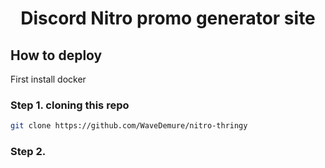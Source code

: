 <h1 align="center">Discord Nitro promo generator site</h1>

## How to deploy

First install docker 

### Step 1. cloning this repo
```bash
git clone https://github.com/WaveDemure/nitro-thringy
```
### Step 2. 